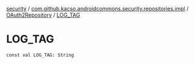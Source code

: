 [security](../../index.md) / [com.github.kacso.androidcommons.security.repositories.impl](../index.md) / [OAuth2Repository](index.md) / [LOG_TAG](.)

# LOG_TAG

`const val LOG_TAG: String`